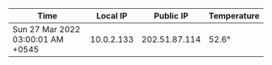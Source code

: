 | Time     | Local IP | Public IP | Temperature |
| ----------- | ----------- | ----------- | ----------- |
| Sun 27 Mar 2022 03:00:01 AM +0545      | 10.0.2.133     | 202.51.87.114  | 52.6° |
